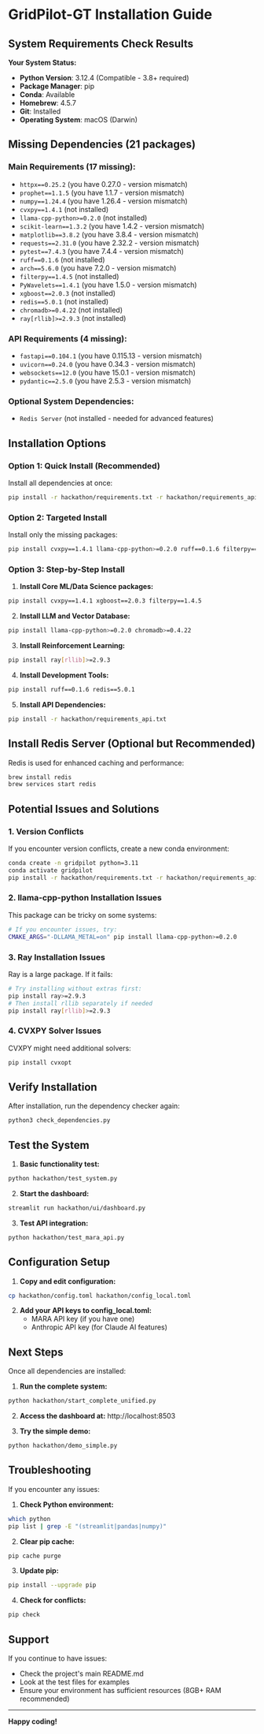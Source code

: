 # GridPilot-GT Installation Guide

## System Requirements Check Results

**Your System Status:**
- **Python Version**: 3.12.4 (Compatible - 3.8+ required)
- **Package Manager**: pip
- **Conda**: Available
- **Homebrew**: 4.5.7
- **Git**: Installed
- **Operating System**: macOS (Darwin)

## Missing Dependencies (21 packages)


### Main Requirements (17 missing):
- `httpx==0.25.2` (you have 0.27.0 - version mismatch)
- `prophet==1.1.5` (you have 1.1.7 - version mismatch)  
- `numpy==1.24.4` (you have 1.26.4 - version mismatch)
- `cvxpy==1.4.1` (not installed)
- `llama-cpp-python>=0.2.0` (not installed)
- `scikit-learn==1.3.2` (you have 1.4.2 - version mismatch)
- `matplotlib==3.8.2` (you have 3.8.4 - version mismatch)
- `requests==2.31.0` (you have 2.32.2 - version mismatch)
- `pytest==7.4.3` (you have 7.4.4 - version mismatch)
- `ruff==0.1.6` (not installed)
- `arch==5.6.0` (you have 7.2.0 - version mismatch)
- `filterpy==1.4.5` (not installed)
- `PyWavelets==1.4.1` (you have 1.5.0 - version mismatch)
- `xgboost==2.0.3` (not installed)
- `redis==5.0.1` (not installed)
- `chromadb>=0.4.22` (not installed)
- `ray[rllib]>=2.9.3` (not installed)

### API Requirements (4 missing):
- `fastapi==0.104.1` (you have 0.115.13 - version mismatch)
- `uvicorn==0.24.0` (you have 0.34.3 - version mismatch)
- `websockets==12.0` (you have 15.0.1 - version mismatch)
- `pydantic==2.5.0` (you have 2.5.3 - version mismatch)

### Optional System Dependencies:
- `Redis Server` (not installed - needed for advanced features)

## Installation Options

### Option 1: Quick Install (Recommended)

Install all dependencies at once:
```bash
pip install -r hackathon/requirements.txt -r hackathon/requirements_api.txt
```

### Option 2: Targeted Install

Install only the missing packages:
```bash
pip install cvxpy==1.4.1 llama-cpp-python>=0.2.0 ruff==0.1.6 filterpy==1.4.5 xgboost==2.0.3 redis==5.0.1 chromadb>=0.4.22 ray[rllib]>=2.9.3
```

### Option 3: Step-by-Step Install

1. **Install Core ML/Data Science packages:**
```bash
pip install cvxpy==1.4.1 xgboost==2.0.3 filterpy==1.4.5
```

2. **Install LLM and Vector Database:**
```bash
pip install llama-cpp-python>=0.2.0 chromadb>=0.4.22
```

3. **Install Reinforcement Learning:**
```bash
pip install ray[rllib]>=2.9.3
```

4. **Install Development Tools:**
```bash
pip install ruff==0.1.6 redis==5.0.1
```

5. **Install API Dependencies:**
```bash
pip install -r hackathon/requirements_api.txt
```

## Install Redis Server (Optional but Recommended)

Redis is used for enhanced caching and performance:
```bash
brew install redis
brew services start redis
```

## Potential Issues and Solutions

### 1. **Version Conflicts**
If you encounter version conflicts, create a new conda environment:
```bash
conda create -n gridpilot python=3.11
conda activate gridpilot
pip install -r hackathon/requirements.txt -r hackathon/requirements_api.txt
```

### 2. **llama-cpp-python Installation Issues**
This package can be tricky on some systems:
```bash
# If you encounter issues, try:
CMAKE_ARGS="-DLLAMA_METAL=on" pip install llama-cpp-python>=0.2.0
```

### 3. **Ray Installation Issues**
Ray is a large package. If it fails:
```bash
# Try installing without extras first:
pip install ray>=2.9.3
# Then install rllib separately if needed
pip install ray[rllib]>=2.9.3
```

### 4. **CVXPY Solver Issues**
CVXPY might need additional solvers:
```bash
pip install cvxopt
```

## Verify Installation

After installation, run the dependency checker again:
```bash
python3 check_dependencies.py
```

## Test the System

1. **Basic functionality test:**
```bash
python hackathon/test_system.py
```

2. **Start the dashboard:**
```bash
streamlit run hackathon/ui/dashboard.py
```

3. **Test API integration:**
```bash
python hackathon/test_mara_api.py
```

## Configuration Setup

1. **Copy and edit configuration:**
```bash
cp hackathon/config.toml hackathon/config_local.toml
```

2. **Add your API keys to config_local.toml:**
   - MARA API key (if you have one)
   - Anthropic API key (for Claude AI features)

## Next Steps

Once all dependencies are installed:

1. **Run the complete system:**
```bash
python hackathon/start_complete_unified.py
```

2. **Access the dashboard at:** http://localhost:8503

3. **Try the simple demo:**
```bash
python hackathon/demo_simple.py
```

## Troubleshooting

If you encounter any issues:

1. **Check Python environment:**
```bash
which python
pip list | grep -E "(streamlit|pandas|numpy)"
```

2. **Clear pip cache:**
```bash
pip cache purge
```

3. **Update pip:**
```bash
pip install --upgrade pip
```

4. **Check for conflicts:**
```bash
pip check
```

## Support

If you continue to have issues:
- Check the project's main README.md
- Look at the test files for examples
- Ensure your environment has sufficient resources (8GB+ RAM recommended)

---

**Happy coding!** 
